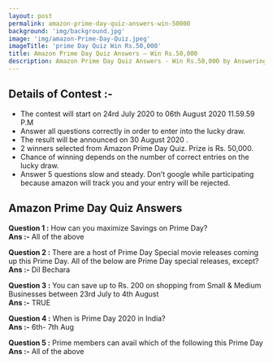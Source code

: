 ```yaml
---
layout: post
permalink: amazon-prime-day-quiz-answers-win-50000
background: 'img/background.jpg'
image: 'img/amazon-Prime-Day-Quiz.jpeg'
imageTitle: 'prime Day Quiz Win Rs.50,000'
title: Amazon Prime Day Quiz Answers – Win Rs.50,000
description: Amazon Prime Day Quiz Answers - Win Rs.50,000 by Answering Simple Question. Get amazon Prime Day Quiz answers - GeraSoft.com
---
```



## Details of Contest :-  

* The contest will start on 24rd July 2020 to 06th August 2020 11.59.59 P.M
* Answer all questions correctly in order to enter into the lucky draw.
* The result will be announced on 30 August 2020 .
* 2 winners selected from Amazon Prime Day Quiz. Prize is Rs. 50,000.
* Chance of winning depends on the number of correct entries on the lucky draw.
* Answer 5 questions slow and steady. Don’t google while participating because amazon will track you and your entry will be rejected.  

## Amazon Prime Day Quiz Answers

**Question 1 :** How can you maximize Savings on Prime Day?   
**Ans :-** All of the above  

**Question 2 :** There are a host of Prime Day Special movie releases coming up this Prime Day. All of the below are Prime Day special releases, except?   
**Ans :-** Dil Bechara
 
**Question 3 :** You can save up to Rs. 200 on shopping from Small & Medium Businesses between 23rd July to 4th August  
**Ans :-** TRUE

**Question 4 :** When is Prime Day 2020 in India?  
**Ans :-** 6th- 7th Aug

**Question 5 :** Prime members can avail which of the following this Prime Day   
**Ans :-** All of the above